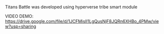 Titans Battle was developed using hyperverse tribe smart module

VIDEO DEMO: https://drive.google.com/file/d/1JCFMisII1LgQusNjF8JQRn6XHBo_4PMw/view?usp=sharing
